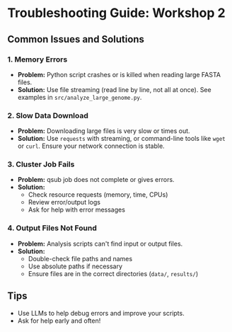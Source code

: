 # Troubleshooting Guide: Workshop 2

## Common Issues and Solutions

### 1. Memory Errors
- **Problem:** Python script crashes or is killed when reading large FASTA files.
- **Solution:** Use file streaming (read line by line, not all at once). See examples in `src/analyze_large_genome.py`.

### 2. Slow Data Download
- **Problem:** Downloading large files is very slow or times out.
- **Solution:** Use `requests` with streaming, or command-line tools like `wget` or `curl`. Ensure your network connection is stable.

### 3. Cluster Job Fails
- **Problem:** qsub job does not complete or gives errors.
- **Solution:**
  - Check resource requests (memory, time, CPUs)
  - Review error/output logs
  - Ask for help with error messages

### 4. Output Files Not Found
- **Problem:** Analysis scripts can't find input or output files.
- **Solution:**
  - Double-check file paths and names
  - Use absolute paths if necessary
  - Ensure files are in the correct directories (`data/`, `results/`)

## Tips
- Use LLMs to help debug errors and improve your scripts.
- Ask for help early and often!
